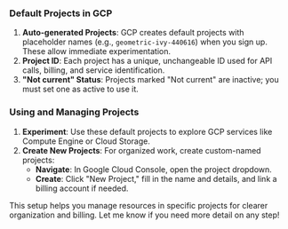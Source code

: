 ### Default Projects in GCP
1. **Auto-generated Projects**: GCP creates default projects with placeholder names (e.g., `geometric-ivy-440616`) when you sign up. These allow immediate experimentation.
2. **Project ID**: Each project has a unique, unchangeable ID used for API calls, billing, and service identification.
3. **"Not current" Status**: Projects marked "Not current" are inactive; you must set one as active to use it.

### Using and Managing Projects
1. **Experiment**: Use these default projects to explore GCP services like Compute Engine or Cloud Storage.
2. **Create New Projects**: For organized work, create custom-named projects:
   - **Navigate**: In Google Cloud Console, open the project dropdown.
   - **Create**: Click "New Project," fill in the name and details, and link a billing account if needed.

This setup helps you manage resources in specific projects for clearer organization and billing. Let me know if you need more detail on any step!

